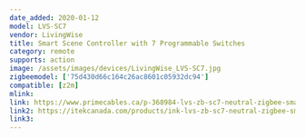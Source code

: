 ```yaml
---
date_added: 2020-01-12
model: LVS-SC7
vendor: LivingWise
title: Smart Scene Controller with 7 Programmable Switches
category: remote
supports: action
image: /assets/images/devices/LivingWise_LVS-SC7.jpg
zigbeemodel: ['75d430d66c164c26ac8601c05932dc94']
compatible: [z2m]
mlink: 
link: https://www.primecables.ca/p-368984-lvs-zb-sc7-neutral-zigbee-smart-7-button-scene-controller-us-type-neutral#sku381087
link2: https://itekcanada.com/products/ink-lvs-zb-sc7-neutral-zigbee-smart-7-button-scene-controller-us-type-neutral
link3: 
---
```

